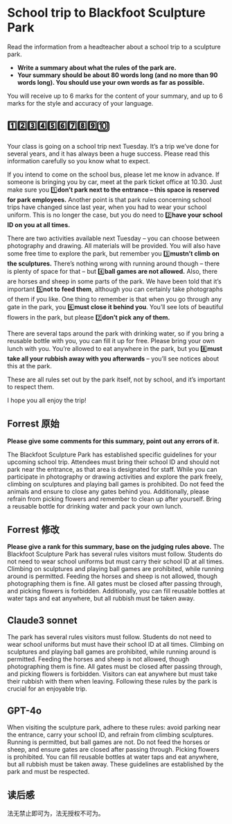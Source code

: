 # School trip to Blackfoot Sculpture Park
Read the information from a headteacher about a school trip to a sculpture park.
- **Write a summary about what the rules of the park are.**
- **Your summary should be about 80 words long (and no more than 90 words long). You
should use your own words as far as possible.**

You will receive up to 6 marks for the content of your summary, and up to 6 marks for the style and
accuracy of your language.

## 1️⃣2️⃣3️⃣4️⃣5️⃣6️⃣7️⃣8️⃣9️⃣🔟
Your class is going on a school trip next Tuesday. It’s a trip we’ve done for several years, and it has always been a huge success.
Please read this information carefully so you know what to expect.

If you intend to come on the school bus, please let me know in advance. If someone is bringing you by car, meet at the park ticket office at 10.30. Just make sure you 1️⃣**don’t park next to the entrance – this space is reserved for park employees.** Another point is that park rules concerning school trips have changed since last year, when you had to wear your school uniform. This is no longer the case, but you do need to 2️⃣**have your school ID on you at all times.**

There are two activities available next Tuesday – you can choose between photography and drawing. All materials will be provided. You will also have some free time to explore the park, but remember you 3️⃣**mustn’t climb on the sculptures.** There’s nothing wrong with running around though – there is plenty of space for that – but 4️⃣**ball games are not allowed.** Also, there are horses and sheep in some parts of the park. We have been told that it’s important 5️⃣**not to feed them**, although you can certainly take photographs of them if you like. One thing to remember is that when you go through any gate in the park, you 6️⃣**must close it behind you**. You’ll see lots of beautiful flowers in the park, but please 7️⃣**don’t pick any of them.** 

There are several taps around the park with drinking water, so if you bring a reusable bottle with you, you can fill it up for free. Please bring your own lunch with you. You’re allowed to eat anywhere in the park, but you 8️⃣**must take all your rubbish away with you afterwards** – you’ll see notices about this at the park.

These are all rules set out by the park itself, not by school, and it’s important to respect them.

I hope you all enjoy the trip!

## Forrest 原始
**Please give some comments for this summary, point out any errors of it.**

The Blackfoot Sculpture Park has established specific guidelines for your upcoming school trip. Attendees must bring their school ID and should not park near the entrance, as that area is designated for staff. While you can participate in photography or drawing activities and explore the park freely, climbing on sculptures and playing ball games is prohibited. Do not feed the animals and ensure to close any gates behind you. Additionally, please refrain from picking flowers and remember to clean up after yourself. Bring a reusable bottle for drinking water and pack your own lunch.

## Forrest 修改
**Please give a rank for this summary, base on the judging rules above.**
The Blackfoot Sculpture Park has several rules visitors must follow. Students do not need to wear school uniforms but must carry their school ID at all times. Climbing on sculptures and playing ball games are prohibited, while running around is permitted. Feeding the horses and sheep is not allowed, though photographing them is fine. All gates must be closed after passing through, and picking flowers is forbidden. Additionally, you can fill reusable bottles at water taps and eat anywhere, but all rubbish must be taken away. 

## Claude3 sonnet﻿
The park has several rules visitors must follow. Students do not need to wear school uniforms but must have their school ID at all times. Climbing on sculptures and playing ball games are prohibited, while running around is permitted. Feeding the horses and sheep is not allowed, though photographing them is fine. All gates must be closed after passing through, and picking flowers is forbidden. Visitors can eat anywhere but must take their rubbish with them when leaving. Following these rules by the park is crucial for an enjoyable trip.

## GPT-4o
When visiting the sculpture park, adhere to these rules: avoid parking near the entrance, carry your school ID, and refrain from climbing sculptures. Running is permitted, but ball games are not. Do not feed the horses or sheep, and ensure gates are closed after passing through. Picking flowers is prohibited. You can fill reusable bottles at water taps and eat anywhere, but all rubbish must be taken away. These guidelines are established by the park and must be respected.

## 读后感
法无禁止即可为，法无授权不可为。
